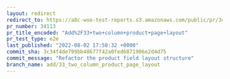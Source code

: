 ```yaml
---
layout: redirect
redirect_to: https://a8c-woo-test-reports.s3.amazonaws.com/public/pr/34113/e2e/index.html
pr_number: 34113
pr_title_encoded: "Add%2F33+two+column+product+page+layout"
pr_test_type: e2e
last_published: "2022-08-02 17:58:32 +0000"
commit_sha: 3c34f4de799bb48677f42a0fed6871906e2d4d75
commit_message: "Refactor the product field layout structure"
branch_name: add/33_two_column_product_page_layout
---
```

